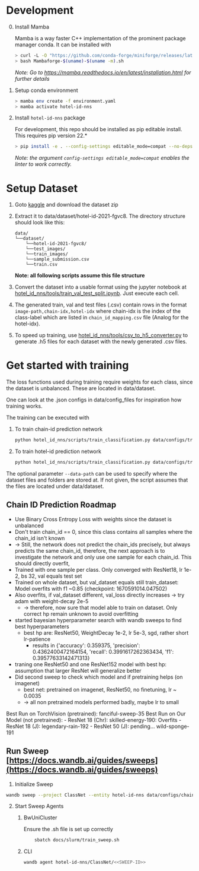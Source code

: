 Development
===

0. Install Mamba

    Mamba is a way faster C++ implementation of the prominent package manager conda.
    It can be installed with
    ```bash
    > curl -L -O "https://github.com/conda-forge/miniforge/releases/latest/download/Mambaforge-$(uname)-$(uname -m).sh"
    > bash Mambaforge-$(uname)-$(uname -m).sh
    ```
    *Note: Go to https://mamba.readthedocs.io/en/latest/installation.html for further details*

1.  Setup conda environment 

    ```bash
    > mamba env create -f environment.yaml
    > mamba activate hotel-id-nns
    ```

2. Install `hotel-id-nns` package

    For development, this repo should be installed as pip editable install. This requires pip version 22.*

    ```bash
    > pip install -e . --config-settings editable_mode=compat --no-deps
    ```

    *Note: the argument `config-settings editable_mode=compat` enables the linter to work correctly.*


Setup Dataset
===

1. Goto [kaggle](https://www.kaggle.com/competitions/hotel-id-2021-fgvc8/data) and download the dataset zip
1. Extract it to data/dataset/hotel-id-2021-fgvc8. The directory structure should look like this:
    ```
    data/
    └──dataset/
        └──hotel-id-2021-fgvc8/
        └──test_images/
        └──train_images/
        └──sample_submission.csv
        └──train.csv
    ```
    **Note: all following scripts assume this file structure**


2. Convert the dataset into a usable format using the jupyter notebook at [hotel_id_nns/tools/train_val_test_split.ipynb](hotel_id_nns/tools/train_val_test_split.ipynb). Just execute each cell.


2. The generated train, val and test files (.csv) contain rows in the format `image-path,chain-idx,hotel-idx` where chain-idx is the index of the class-label which are listed in `chain_id_mapping.csv` file (Analog for the hotel-idx). 

3. To speed up training, use [hotel_id_nns/tools/csv_to_h5_converter.py](hotel_id_nns/tools/csv_to_h5_converter.py) to generate .h5 files for each dataset with the newly generated .csv files. 


Get started with training
===

The loss functions used during training require weights for each class, since the dataset is unbalanced. These are located in data/dataset.

One can look at the .json configs in data/config\_files for inspiration how training works.

The training can be executed with 

1. To train chain-id prediction network

    ```bash
    python hotel_id_nns/scripts/train_classification.py data/configs/train_chain_id.json
    ```

2. To train hotel-id prediction network

    ```bash
    python hotel_id_nns/scripts/train_classification.py data/configs/train_hotel_id.json
    ```

The optional parameter `--data-path` can be used to specify where the dataset files and folders are stored at.
If not given, the script assumes that the files are located under data/dataset.

Chain ID Prediction Roadmap
------------------------

- Use Binary Cross Entropy Loss with weights since the dataset is unbalanced
- Don't train chain_id == 0, since this class contains all samples where the chain_id isn't known
- -> Still, the network does not predict the chain_ids precisely, but always predicts the same chain_id,
    therefore, the next approach is to investigate the network and only use one sample for each chain_id.
    This should directly overfit, 
- Trained with one sample per class. Only converged with ResNet18, lr 1e-2, bs 32, val equals test set
- Trained on whole dataset, but val_dataset equals still train_dataset: Model overfits with f1 ~0.85 (checkpoint: 1670591014.047502)
- Also overfits, if val_dataset different, val_loss directly increases -> try adam with weight-decay 2e-5
  - -> therefore, now sure that model able to train on dataset. Only correct hp remain unknown to avoid overfitting
- started bayesian hyperparameter search with wandb sweeps to find best hyperparameters
  - best hp are: ResNet50, WeightDecay 1e-2, lr 5e-3, sgd, rather short lr-patience
    - results in {'accuracy': 0.359375, 'precision': 0.4362400472164154, 'recall': 0.3991617262363434, 'f1': 0.39577633142471313}
- traning one ResNet50 and one ResNet152 model with best hp: assumption that larger ResNet will generalize better
- Did second sweep to check which model and if pretraining helps (on imagenet)
  - best net: pretrained on imagenet, ResNet50, no finetuning, lr ~ 0.0035
  - -> all non pretrained models performed badly, maybe lr to small

Best Run on TorchVision (pretrained):   fanciful-sweep-35
Best Run on Our Model (not pretrained): 
    - ResNet 18 (Chr): skilled-energy-190: Overfits
    - ResNet 18 (J): legendary-rain-192
    - ResNet 50 (J): pending... wild-sponge-191

Run Sweep [https://docs.wandb.ai/guides/sweeps](https://docs.wandb.ai/guides/sweeps)
---

1. Initialize Sweep

```bash
wandb sweep --project ClassNet --entity hotel-id-nns data/configs/chain_id_sweep.yaml
```

2. Start Sweep Agents

    1. BwUniCluster

        Ensure the .sh file is set up correctly

        ```bash
            sbatch docs/slurm/train_sweep.sh
        ```

    2. CLI

        ```bash
        wandb agent hotel-id-nns/ClassNet/<<SWEEP-ID>>
        ```